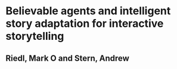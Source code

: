 # Believable agents and intelligent story adaptation for interactive storytelling
## Riedl, Mark O and Stern, Andrew
